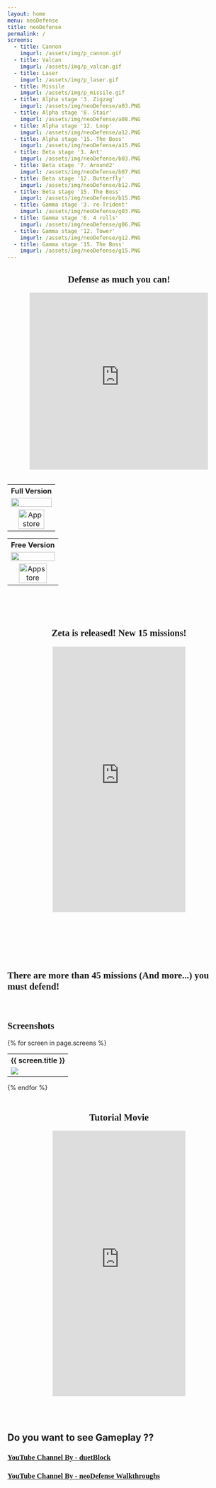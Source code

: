 ```yaml
---
layout: home
menu: neoDefense
title: neoDefense
permalink: /
screens:
  - title: Cannon
    imgurl: /assets/img/p_cannon.gif
  - title: Valcan
    imgurl: /assets/img/p_valcan.gif
  - title: Laser
    imgurl: /assets/img/p_laser.gif
  - title: Missile
    imgurl: /assets/img/p_missile.gif
  - title: Alpha stage '3. Zigzag'
    imgurl: /assets/img/neoDefense/a03.PNG
  - title: Alpha stage '8. Stair'
    imgurl: /assets/img/neoDefense/a08.PNG
  - title: Alpha stage '12. Loop'
    imgurl: /assets/img/neoDefense/a12.PNG
  - title: Alpha stage '15. The Boss'
    imgurl: /assets/img/neoDefense/a15.PNG
  - title: Beta stage '3. Ant'
    imgurl: /assets/img/neoDefense/b03.PNG
  - title: Beta stage '7. Around2'
    imgurl: /assets/img/neoDefense/b07.PNG
  - title: Beta stage '12. Butterfly'
    imgurl: /assets/img/neoDefense/b12.PNG
  - title: Beta stage '15. The Boss'
    imgurl: /assets/img/neoDefense/b15.PNG
  - title: Gamma stage '3. re-Trident'
    imgurl: /assets/img/neoDefense/g03.PNG
  - title: Gamma stage '6. 4 rolls'
    imgurl: /assets/img/neoDefense/g06.PNG
  - title: Gamma stage '12. Tower'
    imgurl: /assets/img/neoDefense/g12.PNG
  - title: Gamma stage '15. The Boss'
    imgurl: /assets/img/neoDefense/g15.PNG
---
```


<div class="">

  <div style="text-align:center;">
    <h2 style="font-family:HelveticaNeue-CondensedBold, Arial Narrow">Defense as much you can!</h2>
    <div class="" style="width:80%;height:400px;display:inline-block;">
     <iframe style="width:100%;height:100%;" src="https://www.youtube.com/embed/dkuK5oAhqsU?ecver=2" frameborder="0" allowfullscreen=""></iframe>
    </div>
  </div>

  <div>&nbsp;</div>

  <div class="one-half-col">
    <div>
      <table>
        <tr><th>Full Version</th></tr>
        <tr><td>
					<a href="https://itunes.apple.com/us/app/neodefense/id1240750175?mt=8" title="go to the App store"><img src="/assets/img/IconNeoDefense_big.png" style="width:100%"></a>
        </td></tr>
        <tr><td style="text-align:center;">
        	<a href="https://itunes.apple.com/us/app/neodefense/id1240750175?mt=8" title="go to the App store"><img src="/assets/img/badge_app_store.png" alt="Appstore" style="width:80%" /></a>
        </td></tr>
      </table>
    </div>
    <div>
      <table>
        <tr><th>Free Version</th></tr>
        <tr><td>
					<a href="https://itunes.apple.com/us/app/neodefense-lite/id1276408212?mt=8" title="go to the App store"><img src="/assets/img/IconNeoDefenseLite_big.png" style="width:100%"></a>
        </td></tr>
        <tr><td style="text-align:center;">
        	<a href="https://itunes.apple.com/us/app/neodefense-lite/id1276408212?mt=8" title="go to the App store"><img src="/assets/img/badge_app_store.png" alt="Appstore" style="width:80%" /></a>
        </td></tr>
      </table>
    </div>
  </div>

  <div>&nbsp;</div>
  <div>&nbsp;</div>
  <div>&nbsp;</div>
  
  <div style="text-align:center;">
    <h2 style="font-family:HelveticaNeue-CondensedBold, Arial Narrow">Zeta is released! New 15 missions!</h2>
    <div style="height:600px;display:inline-block;">
      <iframe style="width:100%;height:100%;" src="https://www.youtube.com/embed/zT2AKd8SdRc" frameborder="0" allow="accelerometer; encrypted-media; gyroscope; picture-in-picture" allowfullscreen></iframe>
    </div>
  </div>

  <div>&nbsp;</div>
  <div>&nbsp;</div>
  <div>&nbsp;</div>
  <div>&nbsp;</div>
  <div>&nbsp;</div>
  <div>&nbsp;</div>

  <h2 style="font-family:HelveticaNeue-CondensedBold, Arial Narrow">There are more than 45 missions (And more...) you must defend!</h2>

  <div>&nbsp;</div>

  <h2 style="font-family:HelveticaNeue-CondensedBold, Arial Narrow">Screenshots</h2>
  <div class="one-half-col">
  {% for screen in page.screens %}
    <div>
      <table>
        <tr><th>{{ screen.title }}</th></tr>
        <tr><td><img src="{{ screen.imgurl }}"></td></tr>
      </table>
    </div>
  {% endfor %}
  </div>

  <div>&nbsp;</div>

  <div style="text-align:center;">
    <h2 style="font-family:HelveticaNeue-CondensedBold, Arial Narrow">Tutorial Movie</h2>
    <div style="height:600px;display:inline-block;">
      <iframe style="width:100%;height:100%;" src="https://www.youtube.com/embed/Ka6qr12kKiQ" frameborder="0" allow="accelerometer; encrypted-media; gyroscope; picture-in-picture" allowfullscreen></iframe>
    </div>
  </div>
</div>

<div>&nbsp;</div>
<div>&nbsp;</div>
<div>&nbsp;</div>

## Do you want to see Gameplay ??
<h3 style="font-family:HelveticaNeue-CondensedBold, Arial Narrow"><a href="https://www.youtube.com/channel/UCtQDUAawrvFeUsErG1wNSJQ" title="Youtube Gameplay">YouTube Channel By - 
duetBlock</a></h3>

<h3 style="font-family:HelveticaNeue-CondensedBold, Arial Narrow"><a href="https://www.youtube.com/channel/UCQgeKCt5agtDXZkHqBppY-w" title="Youtube Gameplay">YouTube Channel By - 
neoDefense Walkthroughs</a></h3>
